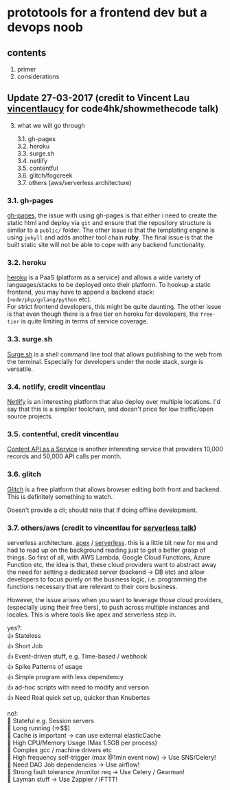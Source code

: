 # prototools for a frontend dev but a devops noob

## contents
1. primer
2. considerations

## Update 27-03-2017 (credit to Vincent Lau [vincentlaucy](https://github.com/vincentlaucy) for code4hk/showmethecode talk)  

3. what we will go through
    
    3.1. gh-pages  
    3.2. heroku  
    3.3. surge.sh  
    3.4. netlify  
    3.5. contentful  
    3.6. glitch/fogcreek  
    3.7. others (aws/serverless architecture)  

### 3.1. gh-pages  
  
[gh-pages](https://pages.github.com/), the issue with using gh-pages is that either i need to create the static html and deploy via `git` and ensure that the repository structure is similar to a `public/` folder. The other issue is that the templating engine is using `jekyll` and adds another tool chain **ruby**. The final issue is that the built static site will not be able to cope with any backend functionality.  

### 3.2. heroku  

[heroku](https://www.heroku.com/) is a PaaS (platform as a service) and allows a wide variety of languages/stacks to be deployed onto their platform. To hookup a static frontend, you may have to append a backend stack: (`node/php/golang/python` etc).  
For strict frontend developers, this might be quite daunting. The other issue is that even though there is a free tier on heroku for developers, the `free-tier` is quite limiting in terms of service coverage. 

### 3.3. surge.sh  

[Surge.sh](https://surge.sh/) is a shell command line tool that allows publishing to the web from the terminal. Especially for developers under the node stack, surge is versatile.

### 3.4. netlify, credit vincentlau  

[Netlify](https://www.netlify.com/) is an interesting platform that also deploy over multiple locations. 
I'd say that this is a simplier toolchain, and doesn't price for low traffic/open source projects.

### 3.5. contentful, credit vincentlau  

[Content API as a Service](https://www.contentful.com/) is another interesting service that providers 10,000 records and 50,000 API calls per month.

### 3.6. glitch  
[Glitch](https://glitch.com/) is a free platform that allows browser editing both front and backend. This is definitely something to watch.

Doesn't provide a cli; should note that if doing offline development.

### 3.7. others/aws  (credit to vincentlau for [serverless talk](http://slides.com/chunyinvincentlau/serverless-aws-lambda))

serverless architecture. [apex](https://github.com/apex/apex) / [serverless](https://github.com/serverless/serverless). this is a little bit new for me and had to read up on the background reading just to get a better grasp of things. So first of all, with AWS Lambda, Google Cloud Functions, Azure Function etc, the idea is that, these cloud providers want to abstract away the need for setting a dedicated server (backend -> DB etc) and allow developers to focus purely on the business logic, i.e. programming the functions necessary that are relevant to their core business.

However, the issue arises when you want to leverage those cloud providers, (especially using their free tiers), to push across multiple instances and locales. This is where tools like apex and serverless step in.

yes?:   
👍 Stateless  
👍 Short Job  
👍 Event-driven stuff, e.g. Time-based / webhook  
👍 Spike Patterns of usage  
👍 Simple program with less dependency  
👍 ad-hoc scripts with need to modify and version  
👍 Need Real quick set up, quicker than Knubertes  

no!:  
🙅 Stateful e.g. Session servers  
🙅 Long running (=>$$)  
🙅 Cache is important -> can use external elasticCache  
🙅 High CPU/Memory Usage (Max 1.5GB per process)  
🙅 Complex gcc / machine drivers etc  
🙅 High frequency self-trigger (max @1min event now) -> Use SNS/Celery!  
🙅 Need DAG Job dependencies   -> Use airflow!  
🙅 Strong fault tolerance /monitor req -> Use Celery / Gearman!  
🙅 Layman stuff -> Use Zappier / IFTTT!  

